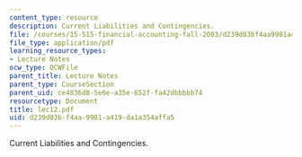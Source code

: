```yaml
---
content_type: resource
description: Current Liabilities and Contingencies.
file: /courses/15-515-financial-accounting-fall-2003/d239d03bf4aa9981a419da1a354affa5_lec12.pdf
file_type: application/pdf
learning_resource_types:
- Lecture Notes
ocw_type: OCWFile
parent_title: Lecture Notes
parent_type: CourseSection
parent_uid: ce4836d8-5e6e-a35e-652f-fa42dbbbbb74
resourcetype: Document
title: lec12.pdf
uid: d239d03b-f4aa-9981-a419-da1a354affa5
---
```

Current Liabilities and Contingencies.

